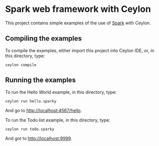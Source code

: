 # Spark web framework with Ceylon

This project contains simple examples of the use of [Spark] 
with Ceylon.

[Spark]: http://sparkjava.com/

## Compiling the examples

To compile the examples, either import this project into 
Ceylon IDE, or, in this directory, type:

    ceylon compile

## Running the examples

To run the Hello World example, in this directory, type:

    ceylon run hello.sparky

And go to <http://localhost:4567/hello>.

To run the Todo list example, in this directory, type:

    ceylon run todo.sparky

And got to <http://localhost:9999>.
